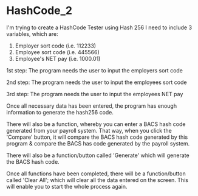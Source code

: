 # HashCode_2
I'm trying to create a HashCode Tester using Hash 256
I need to include 3 variables, which are:
1. Employer sort code (i.e. 112233)
2. Employee sort code (i.e. 445566)
3. Employee's NET pay (i.e. 1000.01)

1st step: The program needs the user to input the employers sort code

2nd step: The program needs the user to input the employees sort code

3rd step: The program needs the user to input the employees NET pay

Once all necessary data has been entered, the program has enough information to generate the hash256 code.

There will also be a function, whereby you can enter a BACS hash code generated from your payroll system. That way, when you click the 'Compare' button, it will compare the BACS hash code generated by this program & compare the BACS has code generated by the payroll system.

There will also be a function/button called 'Generate' which will generate the BACS hash code.

Once all functions have been completed, there will be a function/button called 'Clear All'; which will clear all the data entered on the screen. This will enable you to start the whole process again.

